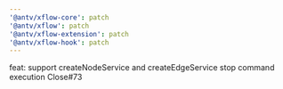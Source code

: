 ```yaml
---
'@antv/xflow-core': patch
'@antv/xflow': patch
'@antv/xflow-extension': patch
'@antv/xflow-hook': patch
---
```


feat: support createNodeService and createEdgeService stop command execution Close#73
